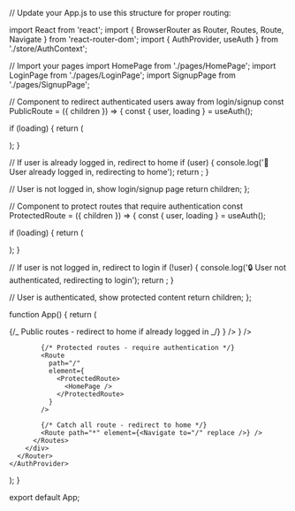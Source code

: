 // Update your App.js to use this structure for proper routing:

import React from 'react';
import { BrowserRouter as Router, Routes, Route, Navigate } from 'react-router-dom';
import { AuthProvider, useAuth } from './store/AuthContext';

// Import your pages
import HomePage from './pages/HomePage';
import LoginPage from './pages/LoginPage';
import SignupPage from './pages/SignupPage';

// Component to redirect authenticated users away from login/signup
const PublicRoute = ({ children }) => {
const { user, loading } = useAuth();

if (loading) {
return (
<div className="min-h-screen flex items-center justify-center">
<div className="animate-spin rounded-full h-12 w-12 border-b-2 border-amber-900"></div>
</div>
);
}

// If user is already logged in, redirect to home
if (user) {
console.log('🔄 User already logged in, redirecting to home');
return <Navigate to="/" replace />;
}

// User is not logged in, show login/signup page
return children;
};

// Component to protect routes that require authentication
const ProtectedRoute = ({ children }) => {
const { user, loading } = useAuth();

if (loading) {
return (
<div className="min-h-screen flex items-center justify-center">
<div className="animate-spin rounded-full h-12 w-12 border-b-2 border-amber-900"></div>
</div>
);
}

// If user is not logged in, redirect to login
if (!user) {
console.log('🔒 User not authenticated, redirecting to login');
return <Navigate to="/login" replace />;
}

// User is authenticated, show protected content
return children;
};

function App() {
return (
<AuthProvider>
<Router>
<div className="min-h-screen bg-gradient-to-br from-amber-50 to-red-100">
<Routes>
{/_ Public routes - redirect to home if already logged in _/}
<Route
path="/login"
element={
<PublicRoute>
<LoginPage />
</PublicRoute>
}
/>
<Route
path="/signup"
element={
<PublicRoute>
<SignupPage />
</PublicRoute>
}
/>

            {/* Protected routes - require authentication */}
            <Route
              path="/"
              element={
                <ProtectedRoute>
                  <HomePage />
                </ProtectedRoute>
              }
            />

            {/* Catch all route - redirect to home */}
            <Route path="*" element={<Navigate to="/" replace />} />
          </Routes>
        </div>
      </Router>
    </AuthProvider>

);
}

export default App;
